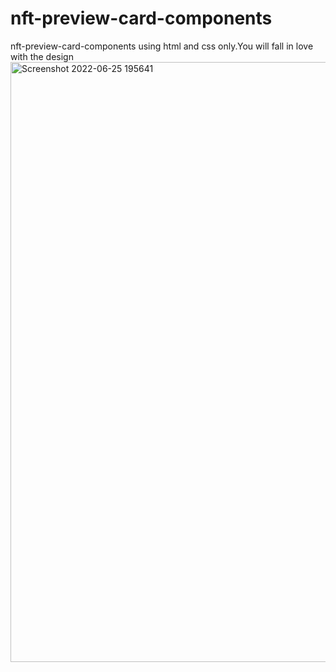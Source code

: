 # nft-preview-card-components
nft-preview-card-components using html and css only.You will fall in love with the design
<img width="960" alt="Screenshot 2022-06-25 195641" src="https://user-images.githubusercontent.com/107210370/175774887-4cc131cc-3f62-411a-be8f-f2220dfa8973.png">
